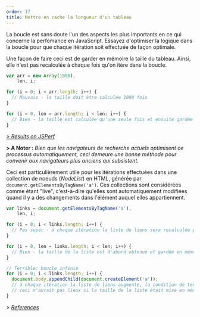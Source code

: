 ```yaml
---
order: 17
title: Mettre en cache la longueur d'un tableau
---
```


La boucle est sans doute l'un des aspects les plus importants en ce qui concerne la perfomance en JavaScript. Essayez d'optimiser la logique dans la boucle pour que chaque itération soit effectuée de façon optimale.

Une façon de faire ceci est de garder en mémoire la taille du tableau. Ainsi, elle n'est pas recalculée à chaque fois qu'on itère dans la boucle.

```js
var arr = new Array(1000),
    len, i;

for (i = 0; i < arr.length; i++) {
  // Mauvais - la taille doit être calculée 1000 fois
}

for (i = 0, len = arr.length; i < len; i++) {
  // Bien - la taille est calculée qu'une seule fois et ensuite gardée en cache
}
```

*[> Results on JSPerf](http://jsperf.com/browser-diet-cache-array-length/10/)*

**> A Noter :** *Bien que les navigateurs de recherche actuels optimisent ce processus automatiquement, ceci demeure une bonne méthode pour convenir aux navigateurs plus anciens qui subsistent.*

Ceci est particulièrement utile pour les itérations effectuées dans une collection de noeuds (*NodeList*) en HTML, générée par `document.getElementsByTagName('a')`. Ces collections sont considérées comme étant "live", c'est-à-dire qu'elles sont automatiquement modifiées quand il y a des changements dans l'élément auquel elles appartiennent.

```js
var links = document.getElementsByTagName('a'),
    len, i;

for (i = 0; i < links.length; i++) {
  // Pas super - à chaque itération la liste de liens sera recalculée pour voir si elle a changée
}

for (i = 0, len = links.length; i < len; i++) {
  // Bien - la taille de la liste est d'abord obtenue et gardée en mémoire, ensuite la boucle est éxecutée
}

// Terrible: boucle infinie
for (i = 0; i < links.length; i++) {
  document.body.appendChild(document.createElement('a'));
  // à chaque itération la liste de liens augmente, la condition de terminaison de la boucle ne sera jamais vérifiée
  // ceci n'aurait pas lieux si la taille de la liste était mise en mémoire cache et utilisée comme la condition d'éxecution de la boucle
}
```

*> [References](https://github.com/zenorocha/browser-diet/wiki/References#cache-array-lengths)*